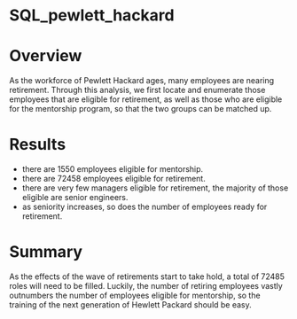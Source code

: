 # SQL_pewlett_hackard

# Overview

As the workforce of Pewlett Hackard ages, many employees are nearing retirement.  Through this analysis, we first locate and enumerate those employees that are eligible for retirement, as well as those who are eligible for the mentorship program, so that the two groups can be matched up.

# Results

 - there are 1550 employees eligible for mentorship.
 - there are 72458 employees eligible for retirement.
 - there are very few managers eligible for retirement, the majority of those eligible are senior engineers.
 - as seniority increases, so does the number of employees ready for retirement.

# Summary

As the effects of the wave of retirements start to take hold, a total of 72485 roles will need to be filled.  Luckily, the number of retiring employees vastly outnumbers the number of employees eligible for mentorship, so the training of the next generation of Hewlett Packard should be easy.
